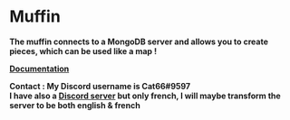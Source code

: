 <h1>Muffin</h1>

**The muffin connects to a MongoDB server and allows you to create pieces, which can be used like a map !**

**[Documentation](https://muffindb.glitch.me/)**

**Contact : My Discord username is Cat66#9597  
I have also a [Discord server](https://discord.gg/VgasTNY) but only french, I will maybe transform the server to be both english & french**